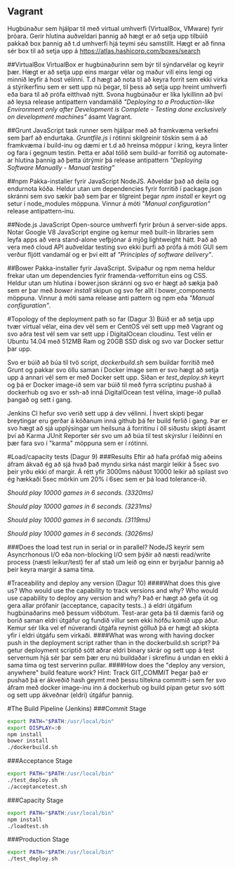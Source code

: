 ## Vagrant
Hugbúnaður sem hjálpar til með virtual umhverfi (VirtualBox, VMware) fyrir þróara. Gerir hlutina auðveldari þannig að hægt er að setja upp tilbúið pakkað box þannig að t.d umhverfi hjá teymi séu samstillt. Hægt er að finna sér box til að setja upp á https://atlas.hashicorp.com/boxes/search 

##VirtualBox
VirtualBox er hugbúnaðurinn sem býr til sýndarvélar og keyrir þær. Hægt er að setja upp eins margar vélar og maður vill eins lengi og minnið leyfir á host vélinni. T.d hægt að nota til að keyra forrit sem ekki virka á stýrikerfinu sem er sett upp nú þegar, til þess að setja upp hreint umhverfi eða bara til að prófa eitthvað nýtt. Svona hugbúnaður er líka lykillinn að því að leysa release antipattern vandamálið *"Deploying to a Production-like Environment only after Development is Complete - Testing done exclusively on development machines"* ásamt Vagrant.


##Grunt
JavaScript task runner sem hjálpar með að framkvæma verkefni sem þarf að endurtaka. *Gruntfile.js* í rótinni skilgreinir töskin sem á að framkvæma í build-inu og dæmi er t.d að hreinsa möppur í kring, keyra linter og fara í gegnum testin. Þetta er aðal tólið sem build-ar forritið og automate-ar hlutina þannig að þetta útrýmir þá release antipattern *"Deploying Software Manually - Manual testing"*

##npm
Pakka-installer fyrir JavaScript NodeJS. Aðveldar það að deila og endurnota kóða. Heldur utan um dependencies fyrir forritið í package.json skránni sem svo sækir það sem þar er tilgreint þegar *npm install* er keyrt og setur í node_modules möppuna. Vinnur á móti *"Manual configuration"* release antipattern-inu.

##Node.js
JavaScript Open-source umhverfi fyrir þróun á server-side apps. Notar Google V8 JavaScript engine og kemur með built-in libraries sem leyfa apps að vera stand-alone vefþjónar á mjög lightweight hátt. Það að vera með cloud API auðveldar testing svo ekki þurfi að prófa á móti GUI sem verður fljótt vandamál og er því eitt af *"Principles of software delivery"*.

##Bower
Pakka-installer fyrir JavaScript. Svipaður og npm nema heldur frekar utan um dependencies fyrir framenda-vefforritun eins og CSS. Heldur utan um hlutina í bower.json skránni og svo er hægt að sækja það sem er þar með *bower install* skipun og svo fer allt í bower_components möppuna. Vinnur á móti sama release anti pattern og npm eða *"Manual configuration"*.

#Topology of the deployment path so far (Dagur 3)
Búið er að setja upp tvær virtual vélar, eina dev vél sem er CentOS vél sett upp með Vagrant og svo aðra test vél sem var sett upp í DigitalOcean cloudinu. Test vélin er Ubuntu 14.04 með 512MB Ram og 20GB SSD disk og svo var Docker settur þar upp.

Svo er búið að búa til tvö script, *dockerbuild.sh* sem buildar forritið með Grunt og pakkar svo öllu saman í Docker image sem er svo hægt að setja upp á annari vél sem er með Docker sett upp. Síðan er *test_deploy.sh* keyrt og þá er Docker image-ið sem var búið til með fyrra scriptinu pushað á dockerhub og svo er ssh-að inná DigitalOcean test vélina, image-ið pullað þangað og sett í gang.

Jenkins CI hefur svo verið sett upp á dev vélinni. Í hvert skipti þegar breytingar eru gerðar á kóðanum inná github þá fer build ferlið í gang. Þar er svo hægt að sjá upplýsingar um heilsuna á forritinu í öll síðustu skipti ásamt því að Karma JUnit Reporter sér svo um að búa til test skýrslur í leiðinni en þær fara svo í "karma" möppuna sem er í rótinni.

#Load/capacity tests (Dagur 9)
###Results
Eftir að hafa prófað mig aðeins áfram ákvað ég að sjá hvað það myndu sirka nást margir leikir á 5sec svo þeir yrðu ekki of margir. Á rétt yfir 3000ms náðust 10000 leikir að spilast svo ég hækkaði 5sec mörkin um 20% í 6sec sem er þá load tolerance-ið.

*Should play 10000 games in 6 seconds. (3320ms)*

*Should play 10000 games in 6 seconds. (3231ms)*

*Should play 10000 games in 6 seconds. (3119ms)*

*Should play 10000 games in 6 seconds. (3026ms)*

###Does the load test run in serial or in parallel?
NodeJS keyrir sem Asyncrhonous I/O eða non-blocking I/O sem þýðir að næsti read/write process (næsti leikur/test) fer af stað um leið og einn er byrjaður þannig að þeir keyra margir á sama tíma.

#Traceability and deploy any version (Dagur 10)
####What does this give us? Who would use the capability to track versions and why? Who would use capability to deploy any version and why?
Það er hægt að gefa út og gera allar prófanir (acceptance, capacity tests..) á eldri útgáfum hugbúnaðarins með þessum viðbótum. Test-arar geta þá til dæmis farið og borið saman eldri útgáfur og fundið villur sem ekki höfðu komið upp áður. Kemur sér líka vel ef núverandi útgáfa reynist gölluð þá er hægt að skipta yfir í eldri útgáfu sem virkaði.
####What was wrong with having docker push in the deployment script rather than in the dockerbuild.sh script?
Þá getur deployment scriptið sótt aðrar eldri binary skrár og sett upp á test servernum hjá sér þar sem þær eru nú buildaðar í skrefinu á undan en ekki á sama tíma og test serverinn pullar.
####How does the "deploy any version, anywhere" build feature work? Hint: Track GIT_COMMIT
Þegar það er pushað þá er ákveðið hash geymt með þessu tiltekna committ-i sem fer svo áfram með docker image-inu inn á dockerhub og build pípan getur svo sótt og sett upp ákveðnar (eldri) útgáfur þannig.

#The Build Pipeline (Jenkins)
###Commit Stage
```bash
export PATH="$PATH:/usr/local/bin"
export DISPLAY=:0
npm install
bower install
./dockerbuild.sh
```
###Acceptance Stage
```bash
export PATH="$PATH:/usr/local/bin"
./test_deploy.sh
./acceptancetest.sh
```
###Capacity Stage
```bash
export PATH="$PATH:/usr/local/bin"
npm install
./loadtest.sh
```
###Production Stage
```bash
export PATH="$PATH:/usr/local/bin"
./test_deploy.sh
```
